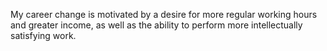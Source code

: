 My career change is motivated by a desire for more regular working hours and greater income, as well as the ability to perform more intellectually satisfying work.
